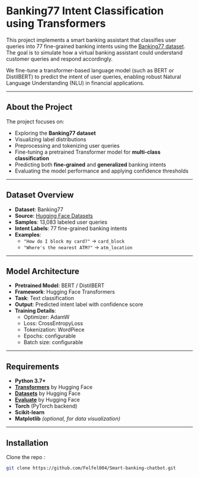#  Banking77 Intent Classification using Transformers

This project implements a smart banking assistant that classifies user queries into 77 fine-grained banking intents using the [Banking77 dataset](https://huggingface.co/datasets/banking77). The goal is to simulate how a virtual banking assistant could understand customer queries and respond accordingly.

We fine-tune a transformer-based language model (such as BERT or DistilBERT) to predict the intent of user queries, enabling robust Natural Language Understanding (NLU) in financial applications.

---

##  About the Project

The project focuses on:

- Exploring the **Banking77 dataset**
- Visualizing label distributions
- Preprocessing and tokenizing user queries
- Fine-tuning a pretrained Transformer model for **multi-class classification**
- Predicting both **fine-grained** and **generalized** banking intents
- Evaluating the model performance and applying confidence thresholds

---

##  Dataset Overview

- **Dataset**: Banking77  
- **Source**: [Hugging Face Datasets](https://huggingface.co/datasets/banking77)  
- **Samples**: 13,083 labeled user queries  
- **Intent Labels**: 77 fine-grained banking intents  
- **Examples**:
  - `"How do I block my card?"` → `card_block`
  - `"Where's the nearest ATM?"` → `atm_location`

---

##  Model Architecture

- **Pretrained Model**: BERT / DistilBERT
- **Framework**: Hugging Face Transformers
- **Task**: Text classification
- **Output**: Predicted intent label with confidence score
- **Training Details**:
  - Optimizer: AdamW
  - Loss: CrossEntropyLoss
  - Tokenization: WordPiece
  - Epochs: configurable
  - Batch size: configurable

---

##  Requirements

- **Python 3.7+**
- **[Transformers](https://huggingface.co/docs/transformers/index)** by Hugging Face
- **[Datasets](https://huggingface.co/docs/datasets/index)** by Hugging Face
- **[Evaluate](https://huggingface.co/docs/evaluate/index)** by Hugging Face
- **Torch** (PyTorch backend)
- **Scikit-learn**
- **Matplotlib** *(optional, for data visualization)*

---

##  Installation

Clone the repo :

```bash
git clone https://github.com/Felfel004/Smart-banking-chatbot.git

